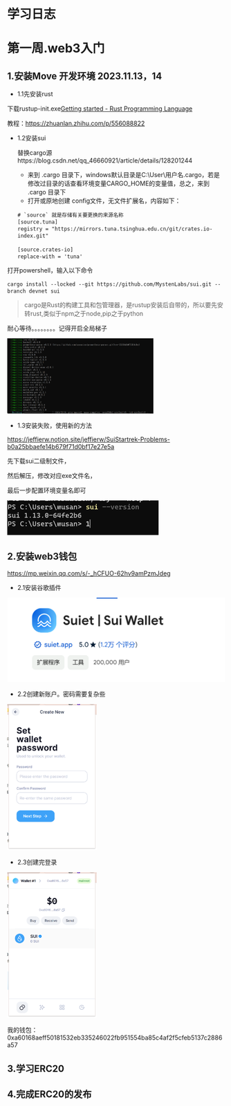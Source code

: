 # 学习日志

# 第一周.web3入门

## 1.安装Move 开发环境 2023.11.13，14

- 1.1先安装rust

下载rustup-init.exe[Getting started - Rust Programming Language](https://www.rust-lang.org/learn/get-started)

教程：https://zhuanlan.zhihu.com/p/556088822

- 1.2安装sui

  替换cargo源https://blog.csdn.net/qq_46660921/article/details/128201244

  - 来到 .cargo 目录下，windows默认目录是C:\User\用户名\.cargo，若是修改过目录的话查看环境变量CARGO_HOME的变量值，总之，来到 .cargo 目录下
  - 打开或原地创建 config文件，无文件扩展名，内容如下：

  ~~~
  # `source` 就是存储有关要更换的来源名称
  [source.tuna]
  registry = "https://mirrors.tuna.tsinghua.edu.cn/git/crates.io-index.git"
  
  [source.crates-io]
  replace-with = 'tuna'
  ~~~

打开powershell，输入以下命令

~~~
cargo install --locked --git https://github.com/MystenLabs/sui.git --branch devnet sui
~~~

> cargo是Rust的构建工具和包管理器，是rustup安装后自带的，所以要先安转rust,类似于npm之于node,pip之于python

耐心等待。。。。。。。。记得开启全局梯子

<img src="journal/image-20231114205303641.png" alt="image-20231114205303641" style="zoom: 33%;" />

- 1.3安装失败，使用新的方法

https://jeffierw.notion.site/jeffierw/SuiStartrek-Problems-b0a25bbaefe14b679f71d0bf17e27e5a

先下载sui二级制文件，

然后解压，修改对应exe文件名，

最后一步配置环境变量名即可

<img src="journal/image-20231116232244227.png" alt="image-20231116232244227" style="zoom:50%;" />

## 2.安装web3钱包

https://mp.weixin.qq.com/s/-_hCFUO-62hv9amPzmJdeg

- 2.1安装谷歌插件

<img src="journal/image-20231116233119920.png" alt="image-20231116233119920" style="zoom:50%;" />

- 2.2创建新账户。密码需要复杂些

<img src="journal/image-20231116233310832.png" alt="image-20231116233310832" style="zoom:33%;" />

- 2.3创建完登录

<img src="journal/image-20231116233631022.png" alt="image-20231116233631022" style="zoom:33%;" />

我的钱包：0xa60168aeff50181532eb335246022fb951554ba85c4af2f5cfeb5137c2886a57

## 3.学习ERC20

## 4.完成ERC20的发布

